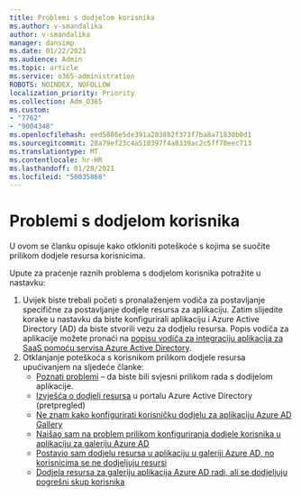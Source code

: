 ```yaml
---
title: Problemi s dodjelom korisnika
ms.author: v-smandalika
author: v-smandalika
manager: dansimp
ms.date: 01/22/2021
ms.audience: Admin
ms.topic: article
ms.service: o365-administration
ROBOTS: NOINDEX, NOFOLLOW
localization_priority: Priority
ms.collection: Adm_O365
ms.custom:
- "7762"
- "9004348"
ms.openlocfilehash: eed5886e5de391a203882f373f7ba8a71830b0d1
ms.sourcegitcommit: 28a79ef23c4a510397f4a8339ac2c5ff70eec713
ms.translationtype: MT
ms.contentlocale: hr-HR
ms.lasthandoff: 01/28/2021
ms.locfileid: "50035868"
---
```

# <a name="user-provisioning-issues"></a>Problemi s dodjelom korisnika

U ovom se članku opisuje kako otkloniti poteškoće s kojima se suočite prilikom dodjele resursa korisnicima.

Upute za praćenje raznih problema s dodjelom korisnika potražite u nastavku:

1. Uvijek biste trebali početi s pronalaženjem vodiča za postavljanje specifične za postavljanje dodjele resursa za aplikaciju. Zatim slijedite korake u nastavku da biste konfigurirali aplikaciju i Azure Active Directory (AD) da biste stvorili vezu za dodjelu resursa. Popis vodiča za aplikacije možete pronaći na [popisu vodiča za integraciju aplikacija za SaaS pomoću servisa Azure Active Directory](https://docs.microsoft.com/azure/active-directory/saas-apps/tutorial-list).
2. Otklanjanje poteškoća s korisnikom prilikom dodjele resursa upućivanjem na sljedeće članke:
    - [Poznati problemi](https://docs.microsoft.com/azure/active-directory/app-provisioning/known-issues) – da biste bili svjesni prilikom rada s dodijelom aplikacije.
    - [Izvješća o dodjeli resursa](https://docs.microsoft.com/azure/active-directory/reports-monitoring/concept-provisioning-logs) u portalu Azure Active Directory (pretpregled)
    - [Ne znam kako konfigurirati korisničku dodjelu za aplikaciju Azure AD Gallery](https://docs.microsoft.com/azure/active-directory/app-provisioning/configure-automatic-user-provisioning-portal) 
    - [Naišao sam na problem prilikom konfiguriranja dodjele korisnika u aplikaciju za galeriju Azure AD](https://docs.microsoft.com/azure/active-directory/app-provisioning/application-provisioning-config-problem) 
    - [Postavio sam dodjelu resursa u aplikaciju u galeriji Azure AD, no korisnicima se ne dodjeljuju resursi](https://docs.microsoft.com/azure/active-directory/app-provisioning/application-provisioning-config-problem-no-users-provisioned) 
    - [Dodjela resursa za galeriju aplikacija Azure AD radi, ali se dodjeljuju pogrešni skup korisnika](https://docs.microsoft.com/azure/active-directory/manage-apps/add-application-portal-assign-users)





